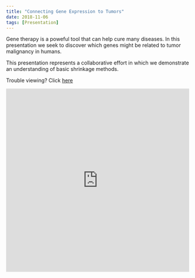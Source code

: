 ```yaml
---
title: "Connecting Gene Expression to Tumors"
date: 2018-11-06
tags: [Presentation]
---
```


Gene therapy is a poweful tool that can help cure many diseases. In this presentation we seek to discover which genes might be related to tumor malignancy in humans.

This presentation represents a collaborative effort in which we demonstrate an understanding of basic shrinkage methods.

Trouble viewing? Click [here](https://wzhorton.github.io/portfolio/Gene_Analysis_536.pdf)

<embed src="https://wzhorton.github.io/portfolio/Gene_Analysis_536.pdf#zoom=150" width="500" height="500"  type="application/pdf" />